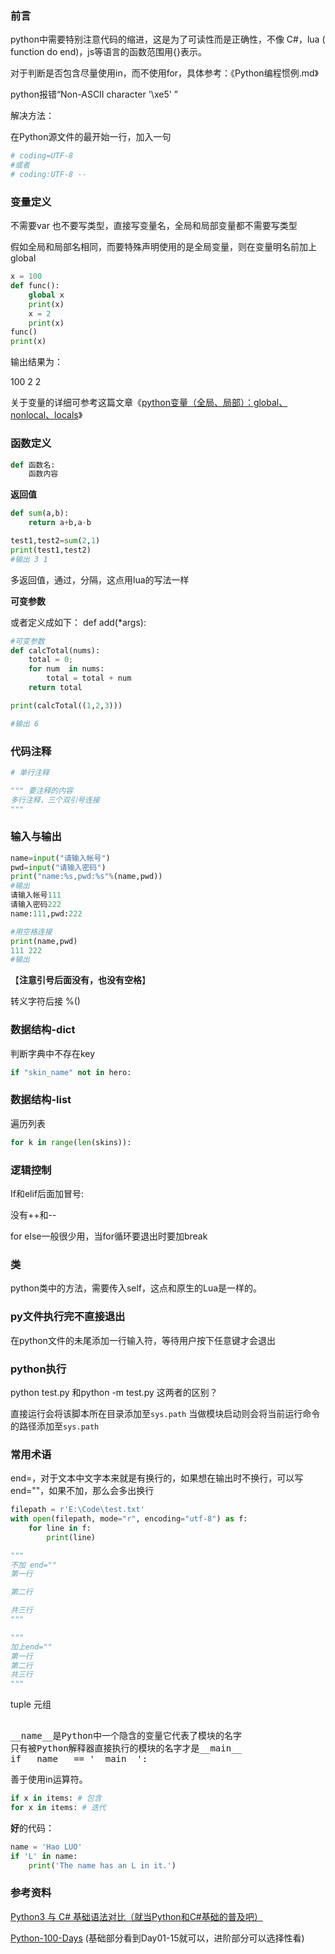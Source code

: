 ### 前言

python中需要特别注意代码的缩进，这是为了可读性而是正确性，不像 C#，lua ( function do end)，js等语言的函数范围用{}表示。

对于判断是否包含尽量使用in，而不使用for，具体参考：《Python编程惯例.md》

python报错“Non-ASCII character '\xe5' ”

解决方法：

在Python源文件的最开始一行，加入一句

```python
# coding=UTF-8
#或者
# coding:UTF-8 --
```



### 变量定义

不需要var 也不要写类型，直接写变量名，全局和局部变量都不需要写类型

假如全局和局部名相同，而要特殊声明使用的是全局变量，则在变量明名前加上 global

```python
x = 100
def func():
    global x
    print(x)
    x = 2
    print(x)
func()
print(x)

```

输出结果为：

100 2 2

关于变量的详细可参考这篇文章《[python变量（全局、局部）：global、nonlocal、locals](https://blog.csdn.net/weixin_43178406/article/details/96478339)》

### 函数定义

```python
def 函数名:
	函数内容
```

**返回值**

```python
def sum(a,b):
    return a+b,a-b

test1,test2=sum(2,1)
print(test1,test2)
#输出 3 1
```

多返回值，通过，分隔，这点用lua的写法一样

**可变参数**

或者定义成如下： def add(*args):

```python
#可变参数
def calcTotal(nums):
    total = 0;
    for num  in nums:
        total = total + num
    return total

print(calcTotal((1,2,3)))

#输出 6
```



### 代码注释

```python
# 单行注释

""" 要注释的内容
多行注释，三个双引号连接
""" 
```





### 输入与输出

```python
name=input("请输入帐号")
pwd=input("请输入密码")
print("name:%s,pwd:%s"%(name,pwd))
#输出
请输入帐号111
请输入密码222
name:111,pwd:222

#用空格连接
print(name,pwd)
111 222
#输出
```

【**注意引号后面没有，也没有空格**】

转义字符后接 %()

### 数据结构-dict 

判断字典中不存在key

```python
if "skin_name" not in hero:
```

### 数据结构-list

遍历列表

```python
for k in range(len(skins)):
```

### 逻辑控制

If和elif后面加冒号:

没有++和--



for else一般很少用，当for循环要退出时要加break

### 类

python类中的方法，需要传入self，这点和原生的Lua是一样的。

### py文件执行完不直接退出

在python文件的未尾添加一行输入符，等待用户按下任意键才会退出

### python执行

python test.py 和python -m test.py 这两者的区别？

直接运行会将该脚本所在目录添加至`sys.path`
当做模块启动则会将当前运行命令的路径添加至`sys.path`

### 常用术语

end=，对于文本中文字本来就是有换行的，如果想在输出时不换行，可以写end=""，如果不加，那么会多出换行

```python
filepath = r'E:\Code\test.txt'
with open(filepath, mode="r", encoding="utf-8") as f:
    for line in f:
        print(line)

"""
不加 end=""
第一行

第二行

共三行
"""

"""
加上end=""
第一行
第二行
共三行
"""
```







tuple 元组 

<pre> 
__name__是Python中一个隐含的变量它代表了模块的名字
只有被Python解释器直接执行的模块的名字才是__main__
if __name__ == '__main__':
</pre>


善于使用in运算符。

```Python
if x in items: # 包含
for x in items: # 迭代
```

**好**的代码：

```Python
name = 'Hao LUO'
if 'L' in name:
    print('The name has an L in it.')
```



### 参考资料

[Python3 与 C# 基础语法对比（就当Python和C#基础的普及吧）](https://www.cnblogs.com/dotnetcrazy/p/9102030.html)

[Python-100-Days](https://github.com/jackfrued/Python-100-Days)     (基础部分看到Day01-15就可以，进阶部分可以选择性看)